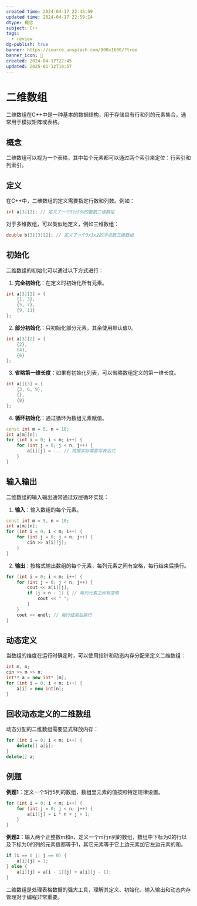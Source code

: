```yaml
---
created time: 2024-04-17 22:45:59
updated time: 2024-04-17 22:59:14
dtype: 概念
subject: C++
tags:
  - review
dg-publish: true
banner: https://source.unsplash.com/900x1600/?tree
banner_icon: 🧠
created: 2024-04-17T22:45
updated: 2025-01-12T19:57
---
```


# 二维数组

二维数组在C++中是一种基本的数据结构，用于存储具有行和列的元素集合，通常用于模拟矩阵或表格。

## 概念

二维数组可以视为一个表格，其中每个元素都可以通过两个索引来定位：行索引和列索引。

## 定义

在C++中，二维数组的定义需要指定行数和列数。例如：

```C++
int a[3][2]; // 定义了一个3行2列的整数二维数组
```

对于多维数组，可以类似地定义，例如三维数组：

```C++
double b[3][3][2]; // 定义了一个3x3x2的浮点数三维数组
```

## 初始化

二维数组的初始化可以通过以下方式进行：

1. **完全初始化**：在定义时初始化所有元素。

```C++
int a[3][2] = {
    {1, 3},
    {5, 7},
    {9, 11}
};
```

2. **部分初始化**：只初始化部分元素，其余使用默认值0。

```C++
int a[3][2] = {
    {2},
    {4},
    {6}
};
```

3. **省略第一维长度**：如果有初始化列表，可以省略数组定义的第一维长度。

```C++
int a[][3] = {
    {3, 6, 9},
    {},
    {8}
};
```

4. **循环初始化**：通过循环为数组元素赋值。

```C++
const int m = 5, n = 10;
int a[m][n];
for (int i = 0; i < m; i++) {
    for (int j = 0; j < n; j++) {
        a[i][j] = ... // 根据实际需要写表达式
    }
}
```

## 输入输出

二维数组的输入输出通常通过双层循环实现：

1. **输入**：输入数组的每个元素。

```C++
const int m = 5, n = 10;
int a[m][n];
for (int i = 0; i < m; i++) {
    for (int j = 0; j < n; j++) {
        cin >> a[i][j];
    }
}
```

2. **输出**：按格式输出数组的每个元素，每列元素之间有空格，每行结束后换行。

```C++
for (int i = 0; i < m; i++) {
    for (int j = 0; j < n; j++) {
        cout << a[i][j];
        if (j < n - 1) { // 每列元素之间有空格
            cout << " ";
        }
    }
    cout << endl; // 每行结束后换行
}
```

## 动态定义

当数组的维度在运行时确定时，可以使用指针和动态内存分配来定义二维数组：

```C++
int m, n;
cin >> m >> n;
int** a = new int* [m];
for (int i = 0; i < m; i++) {
    a[i] = new int[n];
}
```

## 回收动态定义的二维数组

动态分配的二维数组需要显式释放内存：

```C++
for (int i = 0; i < m; i++) {
    delete[] a[i];
}
delete[] a;
```

## 例题

**例题1**：定义一个5行5列的数组，数组里元素的值按照特定规律设置。

```C++
for (int i = 0; i < m; i++) {
    for (int j = 0; j < n; j++) {
        a[i][j] = i * n + j + 1;
    }
}
```

**例题2**：输入两个正整数m和n，定义一个m行n列的数组，数组中下标为0的行以及下标为0的列的元素值都等于1，其它元素等于它上边元素加它左边元素的和。

```C++
if (i == 0 || j == 0) {
    a[i][j] = 1;
} else {
    a[i][j] = a[i - 1][j] + a[i][j - 1];
}
```

二维数组是处理表格数据的强大工具，理解其定义、初始化、输入输出和动态内存管理对于编程非常重要。